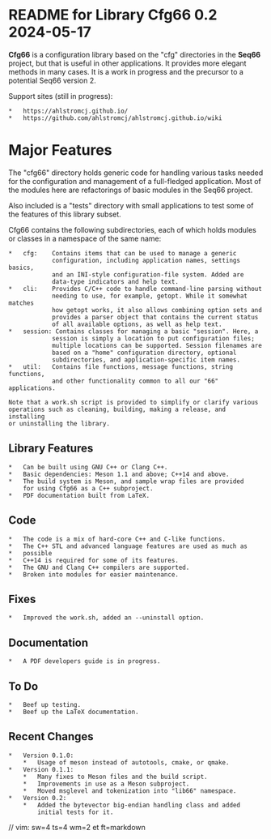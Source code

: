 # README for Library Cfg66 0.2 2024-05-17

__Cfg66__ is a configuration library based on the "cfg" directories
in the __Seq66__ project, but that is useful in other applications.
It provides more elegant methods in many cases. It is a work in
progress and the precursor to a potential Seq66 version 2.

Support sites (still in progress):

    *   https://ahlstromcj.github.io/
    *   https://github.com/ahlstromcj/ahlstromcj.github.io/wiki

# Major Features

The "cfg66" directory holds generic code for handling various tasks needed for
the configuration and management of a full-fledged application. Most of the
modules here are refactorings of basic modules in the Seq66 project.

Also included is a "tests" directory with small applications to test some
of the features of this library subset.

Cfg66 contains the following subdirectories, each of which holds modules
or classes in a namespace of the same name:

    *   cfg:    Contains items that can be used to manage a generic
                configuration, including application names, settings basics,
                and an INI-style configuration-file system. Added are
                data-type indicators and help text.
    *   cli:    Provides C/C++ code to handle command-line parsing without
                needing to use, for example, getopt. While it somewhat matches
                how getopt works, it also allows combining option sets and
                provides a parser object that contains the current status
                of all available options, as well as help text.
    *   session: Contains classes for managing a basic "session". Here, a
                session is simply a location to put configuration files;
                multiple locations can be supported. Session filenames are
                based on a "home" configuration directory, optional
                subdirectories, and application-specific item names.
    *   util:   Contains file functions, message functions, string functions,
                and other functionality common to all our "66" applications.

    Note that a work.sh script is provided to simplify or clarify various
    operations such as cleaning, building, making a release, and installing
    or uninstalling the library.

##  Library Features

    *   Can be built using GNU C++ or Clang C++.
    *   Basic dependencies: Meson 1.1 and above; C++14 and above.
    *   The build system is Meson, and sample wrap files are provided
        for using Cfg66 as a C++ subproject.
    *   PDF documentation built from LaTeX.

##  Code

    *   The code is a mix of hard-core C++ and C-like functions.
    *   The C++ STL and advanced language features are used as much as
    *   possible
    *   C++14 is required for some of its features.
    *   The GNU and Clang C++ compilers are supported.
    *   Broken into modules for easier maintenance.

##  Fixes

    *   Improved the work.sh, added an --uninstall option.

##  Documentation

    *   A PDF developers guide is in progress.

## To Do

    *   Beef up testing.
    *   Beef up the LaTeX documentation.

## Recent Changes

    *   Version 0.1.0:
        *   Usage of meson instead of autotools, cmake, or qmake.
    *   Version 0.1.1:
        *   Many fixes to Meson files and the build script.
        *   Improvements in use as a Meson subproject.
        *   Moved msglevel and tokenization into "lib66" namespace.
    *   Version 0.2:
        *   Added the bytevector big-endian handling class and added
            initial tests for it.

// vim: sw=4 ts=4 wm=2 et ft=markdown
